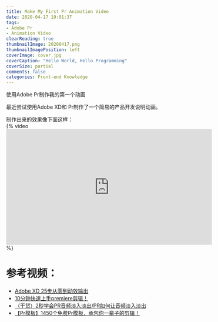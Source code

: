 ```yaml
---
title: Make My First Pr Animation Video
date: 2020-04-17 19:01:37
tags:
- Adobe Pr
- Animation Video
clearReading: true
thumbnailImage: 20200417.png
thumbnailImagePosition: left
coverImage: cover.jpg
coverCaption: "Hello World, Hello Programming"
coverSize: partial
comments: false
categories: Front-end Knowledge
---
```

使用Adobe Pr制作我的第一个动画
<!--more-->
最近尝试使用Adobe XD和 Pr制作了一个简易的产品开发说明动画。

制作出来的效果像下面这样：
<br/>
{% video <iframe width="560" height="315" src="https://kisky3.github.io/2020/04/17/MakeMyFirstPrAnimationVideo/video.mp4" frameborder="0" gesture="media" allow="encrypted-media" allowfullscreen></iframe> %}
<br/>

# 参考视频：
- [Adobe XD 25步从零到动效输出](https://www.bilibili.com/video/BV15b411q7zX?from=search&seid=12054323442701734548)
- [10分钟快速上手premiere剪辑！](https://www.bilibili.com/video/BV1h7411U7BX)
- [（干货）2秒学会PR音频淡入淡出/PR如何让音频淡入淡出](https://www.bilibili.com/video/BV1nW411V7Vi)
- [【Pr模板】1450个免费Pr模板，承包你一辈子的剪辑！](https://www.bilibili.com/video/BV1vJ411d7vy)